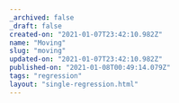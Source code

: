 ```yaml
---
_archived: false
_draft: false
created-on: "2021-01-07T23:42:10.982Z"
name: "Moving"
slug: "moving"
updated-on: "2021-01-07T23:42:10.982Z"
published-on: "2021-01-08T00:49:14.079Z"
tags: "regression"
layout: "single-regression.html"
---
```



